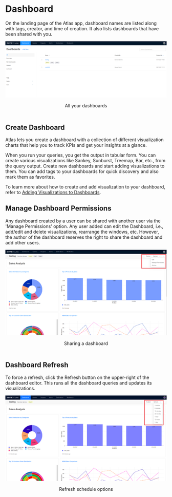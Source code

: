 # Dashboard

On the landing page of the Atlas app, dashboard names are listed along with tags, creator, and time of creation. It also lists dashboards that have been shared with you.

<center>

![All your dashboards](./MicrosoftTeams-image_(70)_(1).png)

</center>

<figcaption align = "center">All your dashboards</figcaption>
<br>

## Create Dashboard

Atlas lets you create a dashboard with a collection of different visualization charts that help you to track KPIs and get your insights at a glance. 

When you run your queries, you get the output in tabular form. You can create various visualizations like Sankey, Sunburst, Treemap, Bar, etc.,  from the query output.  Create new dashboards and start adding visualizations to them. You can add tags to your dashboards for quick discovery and also mark them as favorites.

To learn more about how to create and add visualization to your dashboard, refer to
[Adding Visualizations to Dashboards](./Adding%20Visualizations%20to%20Dashboards/Adding%20Visualizations%20to%20Dashboards.md).

## Manage Dashboard Permissions

Any dashboard created by a user can be shared with another user via the 'Manage Permissions' option. Any user added can edit the Dashboard, i.e., add/edit and delete visualizations, rearrange the windows, etc. However, the author of the dashboard reserves the right to share the dashboard and add other users.

<center>

![Sharing a dashboard](./MicrosoftTeams-image_(75).png)

</center>

<figcaption align = "center">Sharing a dashboard</figcaption>
<br>

## Dashboard Refresh

To force a refresh, click the Refresh button on the upper-right of the dashboard editor. This runs all the dashboard queries and updates its visualizations.

<center>

![Refresh schedule options](./refresh.png)

</center>

<figcaption align = "center">Refresh schedule options</figcaption>
<br>